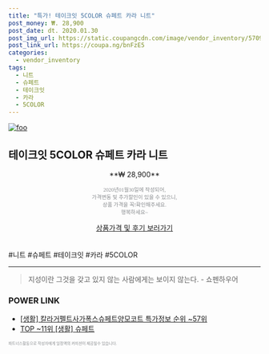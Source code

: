 ```yaml
--- 
title: "특가! 테이크잇 5COLOR 슈페트 카라 니트" 
post_money: ₩. 28,900 
post_date: dt. 2020.01.30 
post_img_url: https://static.coupangcdn.com/image/vendor_inventory/5709/a45bdc10bd5ea2c42aa69c6d3e95e3e8a64bd7bf8a50ed0e80cefa247ea2.jpg 
post_link_url: https://coupa.ng/bnFzE5 
categories: 
  - vendor_inventory 
tags: 
  - 니트 
  - 슈페트 
  - 테이크잇 
  - 카라 
  - 5COLOR 
--- 
```

[![foo](https://static.coupangcdn.com/image/vendor_inventory/5709/a45bdc10bd5ea2c42aa69c6d3e95e3e8a64bd7bf8a50ed0e80cefa247ea2.jpg)](https://coupa.ng/bnFzE5) 

## 테이크잇 5COLOR 슈페트 카라 니트 
<p style="text-align: center;">**₩ 28,900**</p> 
<p style="text-align: center;"><span style="color: #898c8f; font-family: Georgia,Times,serif; font-size: 0.75em;">2020년01월30일에 작성되어, <br>가격변동 및 추가할인이 있을 수 있으니,<br> 상품 가격을 꼭!확인해주세요.<br>행복하세요~</span> 
</p>	 
<div markdown="0" style="text-align: center;"><a href="https://coupa.ng/bnFzE5" class="btn btn--success">상품가격 및 후기 보러가기</a></div> 
<br><br> 
  #니트 #슈페트 #테이크잇 #카라 #5COLOR 
<hr> 

> 지성이란 그것을 갖고 있지 않는 사람에게는 보이지 않는다. - 쇼펜하우어 


### POWER LINK

* <a href="https://blog.naver.com/sakai111/221778433359" target="_blank"> [생활] 칼라거펠트사가폭스슈페트양모코트 특가정보 순위 ~57위</a>
* <a href="https://blog.naver.com/an0733/221790417649" target="_blank"> TOP ~11위 [생활] 슈페트</a>

<span style="color: #898c8f; font-family: Georgia,Times,serif; font-size: 0.55em;">파트너스활동으로 작성자에게 일정액의 커미션이 제공될수 있습니다.</span> 
